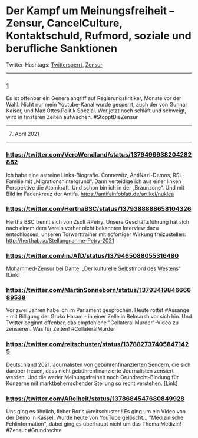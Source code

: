 
# Der Kampf um Meinungsfreiheit – Zensur, CancelCulture, Kontaktschuld, Rufmord, soziale und berufliche Sanktionen

Twitter-Hashtags:
[Twittersperrt](https://twitter.com/hashtag/Twittersperrt),
[Zensur](https://twitter.com/hashtag/Zensur)
[]()
[]()

---


### [1](https://twitter.com/reitschuster/status/1379789228893147139)
Es ist offenbar ein Generalangriff auf Regierungskritiker, Monate vor der Wahl. Nicht nur mein Youtube-Kanal wurde gesperrt, auch der von Gunnar Kaiser, und Max Ottes Politik Spezial. Wer jetzt noch schläft und schweigt, wird in finsteren Zeiten aufwachen. #StopptDieZensur

---

7. April 2021

---



### https://twitter.com/VeroWendland/status/1379499938204282882
Ich habe eine astreine Links-Biografie. Connewitz, AntiNazi-Demos, RSL, Familie mit „Migrationshintergrund“. Dann verteidige ich aus einer linken Perspektive die Atomkraft. Und schon bin ich in der „Braunzone“. Und mit Bild im Fadenkreuz der Antifa. https://antifainfoblatt.de/artikel/nuklea


### https://twitter.com/HerthaBSC/status/1379388888658104326
Hertha BSC trennt sich von Zsolt #Petry. Unsere Geschäftsführung hat sich nach einem dem Verein vorher nicht bekannten Interview dazu entschlossen, unseren Torwarttrainer mit sofortiger Wirkung freizustellen: http://herthab.sc/Stellungnahme-Petry-2021


### https://twitter.com/inJAfD/status/1379465088055316480
Mohammed-Zensur bei Dante: „Der kulturelle Selbstmord des Westens“
[Link]


### https://twitter.com/MartinSonneborn/status/1379341984666689538
Vor zwei Jahren habe ich im Parlament gesprochen. Heute rottet #Assange - mit Billigung der Groko Haram - in einer Zelle in Belmarsh vor sich hin. Und Twitter beginnt offenbar, das empfohlene "Collateral Murder"-Video zu zensieren. Was für Zeiten!
#CollateralMurder

### https://twitter.com/reitschuster/status/1378827374058471425
Deutschland 2021. Journalisten von gebührenfinanzierten Sendern, die sich darüber freuen, dass nicht gebührenfinanzierte Journalisten zensiert werden.
Und die weder Meinungsfreiheit noch Grundrecht-Bindung für Konzerne mit marktbeherrschender Stellung so recht verstehen.
[Link]

### https://twitter.com/AReiheit/status/1378684547680849928
Uns ging es ähnlich, lieber Boris @reitschuster !
Es ging um ein Video von der Demo in Kassel. Wurde heute von YouTube gelöscht... "Medizinische Fehlinformation", dabei ging es überhaupt nicht um das Thema Medizin!
#Zensur #Grundrechte
